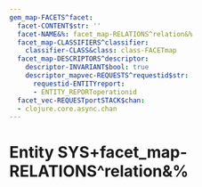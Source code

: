 ```yaml
---
gem_map-FACETS^facet:
  facet-CONTENT$str: ''
  facet-NAME&%: facet_map-RELATIONS^relation&%
  facet_map-CLASSIFIERS^classifier:
    classifier-CLASS&class: class-FACETmap
  facet_map-DESCRIPTORS^descriptor:
    descriptor-INVARIANT$bool: true
    descriptor_mapvec-REQUESTS^requestid$str:
      requestid-ENTITYreport:
      - ENTITY_REPORToperationid
  facet_vec-REQUESTportSTACK$chan:
  - clojure.core.async.chan
---
```

# Entity SYS+facet_map-RELATIONS^relation&%

